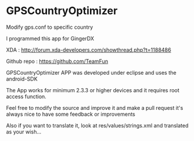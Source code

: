 GPSCountryOptimizer
===================

Modify gps.conf to specific country

I programmed this app for GingerDX

XDA : http://forum.xda-developers.com/showthread.php?t=1188486

Github repo : https://github.com/TeamFun

GPSCountryOptimizer APP was developed under eclipse and uses the android-SDK

The App works for minimum 2.3.3 or higher devices and it requires root access function.

Feel free to modify the source and improve it and make a pull request
it's always nice to have some feedback or improvements

Also if you want to translate it, look at res/values/strings.xml and translated as your wish...